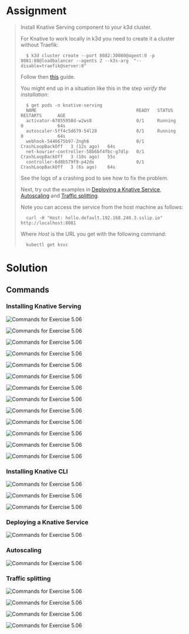 # Assignment

> Install Knative Serving component to your k3d cluster.
> 
> For Knative to work locally in k3d you need to create it a cluster without Traefik:
> 
>       $ k3d cluster create --port 8082:30080@agent:0 -p 8081:80@loadbalancer --agents 2 --k3s-arg  "--disable=traefik@server:0"
> 
> Follow then [this](https://knative.dev/docs/install/yaml-install/serving/install-serving-with-yaml/) guide.
> 
> You might end up in a situation like this in the step *verify the installation*:
> 
>       $ get pods -n knative-serving
>       NAME                                      READY   STATUS             RESTARTS      AGE
>       activator-67855958d-w2ws8                 0/1     Running            0             64s
>       autoscaler-5ff4c5d679-54l28               0/1     Running            0             64s
>       webhook-5446675b97-2ngh6                  0/1     CrashLoopBackOff   3 (12s ago)   64s
>       net-kourier-controller-58b6bf4fbc-g7dlp   0/1     CrashLoopBackOff   3 (10s ago)   55s
>       controller-6d8b579f9-p42dx                0/1     CrashLoopBackOff   3 (6s ago)    64s
> 
> See the logs of a crashing pod to see how to fix the problem.
> 
> Next, try out the examples in [Deploying a Knative Service](https://knative.dev/docs/getting-started/first-service/), [Autoscaling](https://knative.dev/docs/getting-started/first-autoscale/) and [Traffic splitting](https://knative.dev/docs/getting-started/first-traffic-split/).
> 
> Note you can access the service from the host machine as follows:
> 
>       curl -H "Host: hello.default.192.168.240.3.sslip.io" http://localhost:8081
>
> Where *Host* is the URL you get with the following command:
> 
>       kubectl get ksvc


# Solution

## Commands

### Installing Knative Serving

![Commands for Exercise 5.06](https://raw.githubusercontent.com/VikSil/DevOps_with_Kubernetes/refs/heads/trunk/Part5/Exercise_5.06/Exercise_5.06_commands.png)

![Commands for Exercise 5.06](https://raw.githubusercontent.com/VikSil/DevOps_with_Kubernetes/refs/heads/trunk/Part5/Exercise_5.06/Exercise_5.06_commands2.png)

![Commands for Exercise 5.06](https://raw.githubusercontent.com/VikSil/DevOps_with_Kubernetes/refs/heads/trunk/Part5/Exercise_5.06/Exercise_5.06_commands3.png)

![Commands for Exercise 5.06](https://raw.githubusercontent.com/VikSil/DevOps_with_Kubernetes/refs/heads/trunk/Part5/Exercise_5.06/Exercise_5.06_commands4.png)

![Commands for Exercise 5.06](https://raw.githubusercontent.com/VikSil/DevOps_with_Kubernetes/refs/heads/trunk/Part5/Exercise_5.06/Exercise_5.06_commands5.png)

![Commands for Exercise 5.06](https://raw.githubusercontent.com/VikSil/DevOps_with_Kubernetes/refs/heads/trunk/Part5/Exercise_5.06/Exercise_5.06_commands6.png)

![Commands for Exercise 5.06](https://raw.githubusercontent.com/VikSil/DevOps_with_Kubernetes/refs/heads/trunk/Part5/Exercise_5.06/Exercise_5.06_commands7.png)

![Commands for Exercise 5.06](https://raw.githubusercontent.com/VikSil/DevOps_with_Kubernetes/refs/heads/trunk/Part5/Exercise_5.06/Exercise_5.06_commands8.png)

![Commands for Exercise 5.06](https://raw.githubusercontent.com/VikSil/DevOps_with_Kubernetes/refs/heads/trunk/Part5/Exercise_5.06/Exercise_5.06_commands9.png)

![Commands for Exercise 5.06](https://raw.githubusercontent.com/VikSil/DevOps_with_Kubernetes/refs/heads/trunk/Part5/Exercise_5.06/Exercise_5.06_commands10.png)

![Commands for Exercise 5.06](https://raw.githubusercontent.com/VikSil/DevOps_with_Kubernetes/refs/heads/trunk/Part5/Exercise_5.06/Exercise_5.06_commands11.png)

![Commands for Exercise 5.06](https://raw.githubusercontent.com/VikSil/DevOps_with_Kubernetes/refs/heads/trunk/Part5/Exercise_5.06/Exercise_5.06_commands12.png)

![Commands for Exercise 5.06](https://raw.githubusercontent.com/VikSil/DevOps_with_Kubernetes/refs/heads/trunk/Part5/Exercise_5.06/Exercise_5.06_commands17.png)

### Installing Knative CLI

![Commands for Exercise 5.06](https://raw.githubusercontent.com/VikSil/DevOps_with_Kubernetes/refs/heads/trunk/Part5/Exercise_5.06/Exercise_5.06_commands14.png)

![Commands for Exercise 5.06](https://raw.githubusercontent.com/VikSil/DevOps_with_Kubernetes/refs/heads/trunk/Part5/Exercise_5.06/Exercise_5.06_commands15.png)

![Commands for Exercise 5.06](https://raw.githubusercontent.com/VikSil/DevOps_with_Kubernetes/refs/heads/trunk/Part5/Exercise_5.06/Exercise_5.06_commands16.png)


### Deploying a Knative Service

![Commands for Exercise 5.06](https://raw.githubusercontent.com/VikSil/DevOps_with_Kubernetes/refs/heads/trunk/Part5/Exercise_5.06/Exercise_5.06_commands13.png)

### Autoscaling

![Commands for Exercise 5.06](https://raw.githubusercontent.com/VikSil/DevOps_with_Kubernetes/refs/heads/trunk/Part5/Exercise_5.06/Exercise_5.06_commands18.png)

### Traffic splitting

![Commands for Exercise 5.06](https://raw.githubusercontent.com/VikSil/DevOps_with_Kubernetes/refs/heads/trunk/Part5/Exercise_5.06/Exercise_5.06_commands19.png)

![Commands for Exercise 5.06](https://raw.githubusercontent.com/VikSil/DevOps_with_Kubernetes/refs/heads/trunk/Part5/Exercise_5.06/Exercise_5.06_commands20.png)

![Commands for Exercise 5.06](https://raw.githubusercontent.com/VikSil/DevOps_with_Kubernetes/refs/heads/trunk/Part5/Exercise_5.06/Exercise_5.06_commands21.png)

![Commands for Exercise 5.06](https://raw.githubusercontent.com/VikSil/DevOps_with_Kubernetes/refs/heads/trunk/Part5/Exercise_5.06/Exercise_5.06_commands22.png)